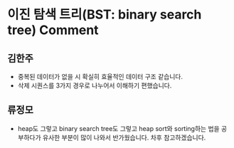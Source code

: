# 이진 탐색 트리(BST: binary search tree) Comment

## 김한주
- 중복된 데이터가 없을 시 확실히 효율적인 데이터 구조 같습니다.
- 삭제 시퀀스를 3가지 경우로 나누어서 이해하기 편했습니다. 

## 류정모
- heap도 그렇고 binary search tree도 그렇고 heap sort와 sorting하는 법을 공부하다가 유사한 부분이 많이 나와서 반가웠습니다. 차후 참고하겠습니다.
